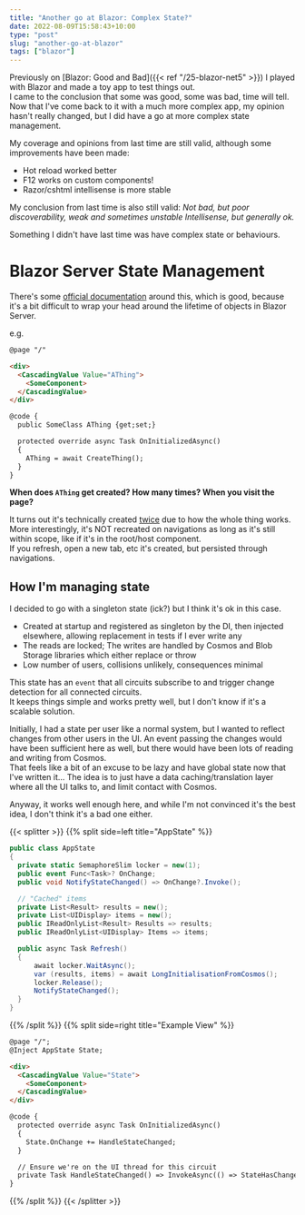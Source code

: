 ```yaml
---
title: "Another go at Blazor: Complex State?"
date: 2022-08-09T15:58:43+10:00
type: "post"
slug: "another-go-at-blazor"
tags: ["blazor"]
---
```


Previously on [Blazor: Good and Bad]({{< ref "/25-blazor-net5" >}}) I played with Blazor and made a toy app to test things out.  
I came to the conclusion that some was good, some was bad, time will tell.  
Now that I've come back to it with a much more complex app, my opinion hasn't really changed, but I did have a go at more complex state management.    

<!--more-->  

My coverage and opinions from last time are still valid, although some improvements have been made:
- Hot reload worked better  
- F12 works on custom components!  
- Razor/cshtml intellisense is more stable

My conclusion from last time is also still valid: *Not bad, but poor discoverability, weak and sometimes unstable Intellisense, but generally ok.*  

Something I didn't have last time was have complex state or behaviours.  

# Blazor Server State Management  
There's some [official documentation](https://learn.microsoft.com/en-us/aspnet/core/blazor/state-management?view=aspnetcore-6.0&pivots=server) around this, which is good, because it's a bit difficult to wrap your head around the lifetime of objects in Blazor Server.  

e.g. 

```html
@page "/"

<div>
  <CascadingValue Value="AThing">
    <SomeComponent>
  </CascadingValue>
</div>

@code {
  public SomeClass AThing {get;set;}

  protected override async Task OnInitializedAsync() 
  {
    AThing = await CreateThing();
  }
}
```

**When does `AThing` get created? How many times? When you visit the page?**  

It turns out it's technically created [twice](https://learn.microsoft.com/en-us/aspnet/core/blazor/components/lifecycle?view=aspnetcore-6.0#component-initialization-oninitializedasync) due to how the whole thing works.  
More interestingly, it's NOT recreated on navigations as long as it's still within scope, like if it's in the root/host component.  
If you refresh, open a new tab, etc it's created, but persisted through navigations.

## How I'm managing state
I decided to go with a singleton state (ick?) but I think it's ok in this case.   

- Created at startup and registered as singleton by the DI, then injected elsewhere, allowing replacement in tests if I ever write any  
- The reads are locked; The writes are handled by Cosmos and Blob Storage libraries which either replace or throw  
- Low number of users, collisions unlikely, consequences minimal  

This state has an `event` that all circuits subscribe to and trigger change detection for all connected circuits.  
It keeps things simple and works pretty well, but I don't know if it's a scalable solution.  

Initially, I had a state per user like a normal system, but I wanted to reflect changes from other users in the UI.
An event passing the changes would have been sufficient here as well, but there would have been lots of reading and writing from Cosmos.  
That feels like a bit of an excuse to be lazy and have global state now that I've written it...
The idea is to just have a data caching/translation layer where all the UI talks to, and limit contact with Cosmos.  

Anyway, it works well enough here, and while I'm not convinced it's the best idea, I don't think it's a bad one either.  

{{< splitter >}}
{{% split side=left title="AppState" %}}
```cs
public class AppState
{
  private static SemaphoreSlim locker = new(1);
  public event Func<Task>? OnChange;
  public void NotifyStateChanged() => OnChange?.Invoke();

  // "Cached" items
  private List<Result> results = new();
  private List<UIDisplay> items = new();
  public IReadOnlyList<Result> Results => results;
  public IReadOnlyList<UIDisplay> Items => items;

  public async Task Refresh()
  {
      await locker.WaitAsync();
      var (results, items) = await LongInitialisationFromCosmos();
      locker.Release();
      NotifyStateChanged();
  }
}
```
{{% /split %}}
{{% split side=right title="Example View" %}}
```html
@page "/";
@Inject AppState State;

<div>
  <CascadingValue Value="State">
    <SomeComponent>
  </CascadingValue>
</div>

@code {
  protected override async Task OnInitializedAsync() 
  {
    State.OnChange += HandleStateChanged;
  }

  // Ensure we're on the UI thread for this circuit
  private Task HandleStateChanged() => InvokeAsync(() => StateHasChanged());
}
```
{{% /split %}}
{{< /splitter >}}  